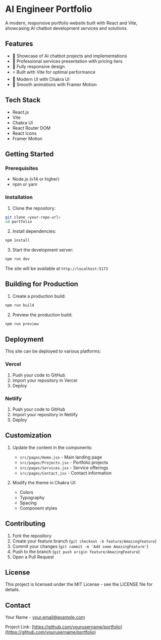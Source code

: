 # AI Engineer Portfolio

A modern, responsive portfolio website built with React and Vite, showcasing AI chatbot development services and solutions.

## Features

- 🤖 Showcase of AI chatbot projects and implementations
- 💼 Professional services presentation with pricing tiers
- 📱 Fully responsive design
- ⚡ Built with Vite for optimal performance
- 🎨 Modern UI with Chakra UI
- 🔄 Smooth animations with Framer Motion

## Tech Stack

- React.js
- Vite
- Chakra UI
- React Router DOM
- React Icons
- Framer Motion

## Getting Started

### Prerequisites

- Node.js (v14 or higher)
- npm or yarn

### Installation

1. Clone the repository:
```bash
git clone <your-repo-url>
cd portfolio
```

2. Install dependencies:
```bash
npm install
```

3. Start the development server:
```bash
npm run dev
```

The site will be available at `http://localhost:5173`

## Building for Production

1. Create a production build:
```bash
npm run build
```

2. Preview the production build:
```bash
npm run preview
```

## Deployment

This site can be deployed to various platforms:

### Vercel
1. Push your code to GitHub
2. Import your repository in Vercel
3. Deploy

### Netlify
1. Push your code to GitHub
2. Import your repository in Netlify
3. Deploy

## Customization

1. Update the content in the components:
   - `src/pages/Home.jsx` - Main landing page
   - `src/pages/Projects.jsx` - Portfolio projects
   - `src/pages/Services.jsx` - Service offerings
   - `src/pages/Contact.jsx` - Contact information

2. Modify the theme in Chakra UI:
   - Colors
   - Typography
   - Spacing
   - Component styles

## Contributing

1. Fork the repository
2. Create your feature branch (`git checkout -b feature/AmazingFeature`)
3. Commit your changes (`git commit -m 'Add some AmazingFeature'`)
4. Push to the branch (`git push origin feature/AmazingFeature`)
5. Open a Pull Request

## License

This project is licensed under the MIT License - see the LICENSE file for details.

## Contact

Your Name - your.email@example.com

Project Link: [https://github.com/yourusername/portfolio](https://github.com/yourusername/portfolio)
